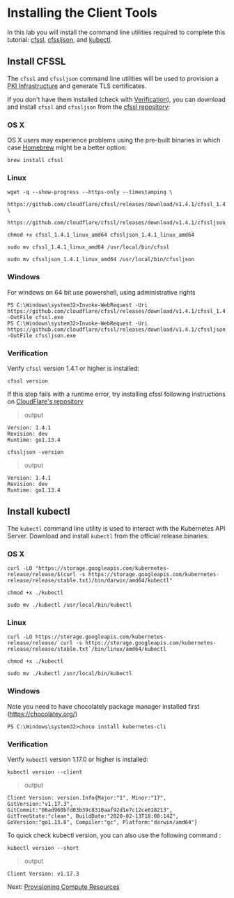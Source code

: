 # Installing the Client Tools

In this lab you will install the command line utilities required to complete this tutorial: [cfssl](https://github.com/cloudflare/cfssl), [cfssljson](https://github.com/cloudflare/cfssl), and [kubectl](https://kubernetes.io/docs/tasks/tools/install-kubectl).

## Install CFSSL

The `cfssl` and `cfssljson` command line utilities will be used to provision a [PKI Infrastructure](https://en.wikipedia.org/wiki/Public_key_infrastructure) and generate TLS certificates.

If you don't have them installed (check with [Verification](#verification)), you can download and install `cfssl` and `cfssljson` from the [cfssl repository](https://github.com/cloudflare/cfssl/releases):

### OS X

OS X users may experience problems using the pre-built binaries in which case [Homebrew](https://brew.sh) might be a better option:

```
brew install cfssl
```

### Linux

```shell
wget -q --show-progress --https-only --timestamping \
  https://github.com/cloudflare/cfssl/releases/download/v1.4.1/cfssl_1.4.1_linux_amd64 \
  https://github.com/cloudflare/cfssl/releases/download/v1.4.1/cfssljson_1.4.1_linux_amd64
```

```shell
chmod +x cfssl_1.4.1_linux_amd64 cfssljson_1.4.1_linux_amd64
```

```shell
sudo mv cfssl_1.4.1_linux_amd64 /usr/local/bin/cfssl
```

```shell
sudo mv cfssljson_1.4.1_linux_amd64 /usr/local/bin/cfssljson
```

### Windows
For windows on 64 bit use powershell, using administrative rights
```shell
PS C:\Windows\system32>Invoke-WebRequest -Uri https://github.com/cloudflare/cfssl/releases/download/v1.4.1/cfssl_1.4.1_windows_amd64.exe -OutFile cfssl.exe
PS C:\Windows\system32>Invoke-WebRequest -Uri https://github.com/cloudflare/cfssl/releases/download/v1.4.1/cfssljson_1.4.1_windows_amd64.exe -OutFile cfssljson.exe
```


### Verification

Verify `cfssl` version 1.4.1 or higher is installed:

```shell
cfssl version
```

If this step fails with a runtime error, try installing cfssl following instructions on [CloudFlare's repository](https://github.com/cloudflare/cfssl#installation)

> output

```shell
Version: 1.4.1
Revision: dev
Runtime: go1.13.4
```

```shell
cfssljson -version
```

> output

```shell
Version: 1.4.1
Revision: dev
Runtime: go1.13.4
```

## Install kubectl

The `kubectl` command line utility is used to interact with the Kubernetes API Server. Download and install `kubectl` from the official release binaries:

### OS X

```shell
curl -LO "https://storage.googleapis.com/kubernetes-release/release/$(curl -s https://storage.googleapis.com/kubernetes-release/release/stable.txt)/bin/darwin/amd64/kubectl"
```

```shell
chmod +x ./kubectl
```

```shell
sudo mv ./kubectl /usr/local/bin/kubectl
```

### Linux

```shell
curl -LO https://storage.googleapis.com/kubernetes-release/release/`curl -s https://storage.googleapis.com/kubernetes-release/release/stable.txt`/bin/linux/amd64/kubectl
```

```shell
chmod +x ./kubectl
```

```shell
sudo mv ./kubectl /usr/local/bin/kubectl
```

### Windows
Note you need to have chocolately package manager installed first (https://chocolatey.org/)

```shell
PS C:\Windows\system32>choco install kubernetes-cli
```

### Verification

Verify `kubectl` version 1.17.0 or higher is installed:

```shell
kubectl version --client
```

> output

```shell
Client Version: version.Info{Major:"1", Minor:"17", GitVersion:"v1.17.3", GitCommit:"06ad960bfd03b39c8310aaf92d1e7c12ce618213", GitTreeState:"clean", BuildDate:"2020-02-13T18:08:14Z", GoVersion:"go1.13.8", Compiler:"gc", Platform:"darwin/amd64"}
```

To quick check kubectl version, you can also use the following command :

```shell
kubectl version --short
```

> output

```shell
Client Version: v1.17.3
```

Next: [Provisioning Compute Resources](03-compute-resources.md)
